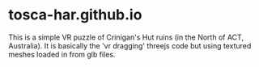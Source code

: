 # tosca-har.github.io
This is a simple VR puzzle of Crinigan's Hut ruins (in the North of ACT, Australia).
It is basically the 'vr dragging' threejs code but using textured meshes loaded in from glb files.  
